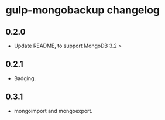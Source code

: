 # gulp-mongobackup changelog

## 0.2.0

- Update README, to support MongoDB 3.2 >

## 0.2.1

- Badging.

## 0.3.1

- mongoimport and mongoexport.